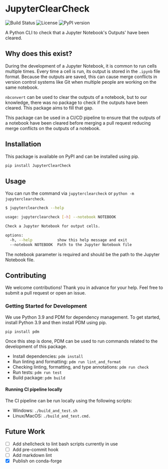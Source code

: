 # JupyterClearCheck

![Build Status](https://github.com/guru-desh/JupyterClearCheck/actions/workflows/ci.yml/badge.svg) ![License](https://img.shields.io/github/license/guru-desh/JupyterClearCheck) ![PyPI version](https://img.shields.io/pypi/v/JupyterClearCheck)

A Python CLI to check that a Jupyter Notebook's Outputs' have been cleared.

## Why does this exist?

During the development of a Jupyter Notebook, it is common to run cells multiple times. Every time a cell is run, its output is stored in the `.ipynb` file format. Because the outputs are saved, this can cause merge conflicts in version control systems like Git when multiple people are working on the same notebook.

`nbconvert` can be used to clear the outputs of a notebook, but to our knowledge, there was no package to check if the outputs have been cleared. This package aims to fill that gap. 

This package can be used in a CI/CD pipeline to ensure that the outputs of a notebook have been cleared before merging a pull request reducing merge conflicts on the outputs of a notebook.

## Installation

This package is available on PyPI and can be installed using pip.

```bash
pip install JupyterClearCheck
```

## Usage

You can run the command via `jupyterclearcheck` or `python -m jupyterclearcheck`.

```bash
$ jupyterclearcheck --help

usage: jupyterclearcheck [-h] --notebook NOTEBOOK

Check a Jupyter Notebook for output cells.

options:
  -h, --help           show this help message and exit
  --notebook NOTEBOOK  Path to the Jupyter Notebook file
```

The notebook parameter is required and should be the path to the Jupyter Notebook file.

## Contributing

We welcome contributions! Thank you in advance for your help. Feel free to submit a pull request or open an issue.

### Getting Started for Development

We use Python 3.9 and PDM for dependency management. To get started, install Python 3.9 and then install PDM using pip.

```bash
pip install pdm
```

Once this step is done, PDM can be used to run commands related to the development of this package.

- Install dependencies: `pdm install`
- Run linting and formatting: `pdm run lint_and_format`
- Checking linting, formatting, and type annotations: `pdm run check`
- Run tests: `pdm run test`
- Build package: `pdm build`

#### Running CI pipeline locally

The CI pipeline can be run locally using the following scripts:

- Windows: `./build_and_test.sh`
- Linux/MacOS: `./build_and_test.cmd.`

## Future Work

- [ ] Add shellcheck to lint bash scripts currently in use
- [ ] Add pre-commit hook
- [ ] Add markdown lint
- [x] Publish on conda-forge
